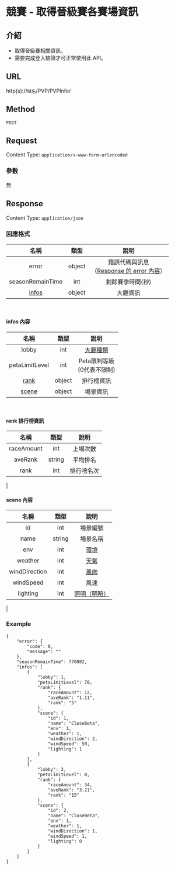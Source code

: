 # 競賽 - 取得晉級賽各賽場資訊

## 介紹

- 取得晉級賽相關資訊。
- 需要完成登入驗證才可正常使用此 API。

## URL

http(s)://`域名`/PVP/PVPInfo/

## Method

`POST`

## Request

Content Type: `application/x-www-form-urlencoded`

### 參數

無

## Response

Content Type: `application/json`

### 回應格式

| 名稱 | 類型 | 說明 |
|:-:|:-:|:-:|
| error | object | 錯誤代碼與訊息<br>（[Response 的 error 內容](../response.md#error)） |
| seasonRemainTime | int | 剩餘賽季時間(秒) |
| [infos](#infos) | object | 大廳資訊 |
<br>


#### <span id="infos">infos 內容</span>
| 名稱 | 類型 | 說明 |
|:-:|:-:|:-:|
| lobby | int | [大廳種類](../codes/race.md#lobby) |
| petaLimitLevel | int | Peta限制等級<br>(0代表不限制) |
| [rank](#rank) | object | 排行榜資訊 |
| [scene](#scene) | object | 場景資訊 |
<br>

#### <span id="rank">rank 排行榜資訊</span>
| 名稱 | 類型 | 說明 |
|:-:|:-:|:-:|
| raceAmount | int | 上場次數 |
| aveRank| string | 平均排名 |
| rank | int | 排行嗙名次 |
|

#### <span id="scene">scene 內容</span>

| 名稱 | 類型 | 說明 |
|:-:|:-:|:-:|
| id | int | 場景編號 |
| name | string | 場景名稱 |
| env | int | [環境](../codes/scene.md#env) |
| weather | int | [天氣](../codes/scene.md#weather) |
| windDirection | int | [風向](../codes/scene.md#windDirection) |
| windSpeed | int | 風速 |
| lighting | int | [照明（明暗）](../codes/scene.md#lighting) |
|


### Example
    {
        "error": {
            "code": 0,
            "message": ""
        },
        "seasonRemainTime": 770882,
        "infos": [
            {
                "lobby": 1,
                "petaLimitLevel": 70,
                "rank": {
                    "raceAmount": 12,
                    "aveRank": "1.11",
                    "rank": "5"
                },
                "scene": {
                    "id": 1,
                    "name": "CloseBeta",
                    "env": 1,
                    "weather": 1,
                    "windDirection": 2,
                    "windSpeed": 50,
                    "lighting": 1
                }
            },
            {
                "lobby": 2,
                "petaLimitLevel": 0,
                "rank": {
                    "raceAmount": 34,
                    "aveRank": "3.21",
                    "rank": "15"
                },
                "scene": {
                    "id": 2,
                    "name": "CloseBeta",
                    "env": 1,
                    "weather": 1,
                    "windDirection": 1,
                    "windSpeed": 1,
                    "lighting": 0
                }
            }
        ]
    }